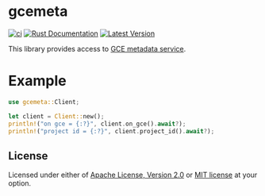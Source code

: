 # gcemeta

[![ci](https://github.com/mechiru/gcemeta/workflows/ci/badge.svg)](https://github.com/mechiru/gcemeta/actions?query=workflow:ci)
[![Rust Documentation](https://docs.rs/gcemeta/badge.svg)](https://docs.rs/gcemeta)
[![Latest Version](https://img.shields.io/crates/v/gcemeta.svg)](https://crates.io/crates/gcemeta)

This library provides access to [GCE metadata service](https://developers.google.com/compute/docs/metadata).

# Example

```rust
use gcemeta::Client;

let client = Client::new();
println!("on gce = {:?}", client.on_gce().await?);
println!("project id = {:?}", client.project_id().await?);
```

## License

Licensed under either of [Apache License, Version 2.0](./LICENSE-APACHE) or [MIT license](./LICENSE-MIT) at your option.

